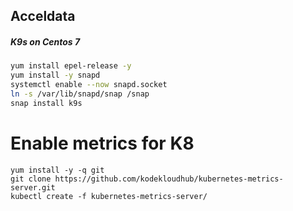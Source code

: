 ## Acceldata

##### K9s on Centos 7

```bash
yum install epel-release -y
yum install -y snapd
systemctl enable --now snapd.socket
ln -s /var/lib/snapd/snap /snap
snap install k9s
```

# Enable metrics for K8
```
yum install -y -q git
git clone https://github.com/kodekloudhub/kubernetes-metrics-server.git
kubectl create -f kubernetes-metrics-server/
```

